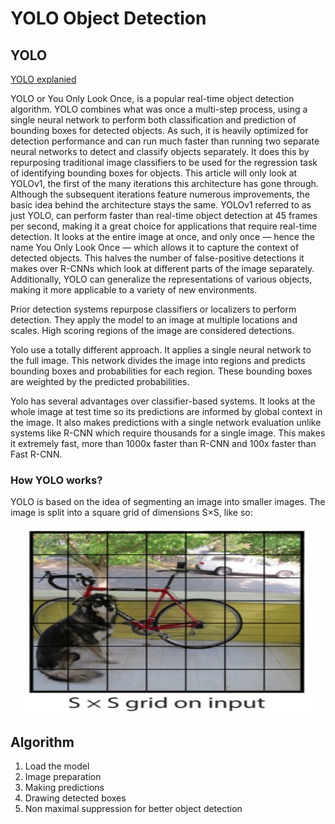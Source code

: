 # YOLO Object Detection

## YOLO

[YOLO explanied](https://medium.com/analytics-vidhya/yolo-explained-5b6f4564f31)

YOLO or You Only Look Once, is a popular real-time object detection algorithm. YOLO combines what was once a multi-step process, using a single neural network to perform both classification and prediction of bounding boxes for detected objects. As such, it is heavily optimized for detection performance and can run much faster than running two separate neural networks to detect and classify objects separately. It does this by repurposing traditional image classifiers to be used for the regression task of identifying bounding boxes for objects. This article will only look at YOLOv1, the first of the many iterations this architecture has gone through. Although the subsequent iterations feature numerous improvements, the basic idea behind the architecture stays the same. YOLOv1 referred to as just YOLO, can perform faster than real-time object detection at 45 frames per second, making it a great choice for applications that require real-time detection. It looks at the entire image at once, and only once — hence the name You Only Look Once — which allows it to capture the context of detected objects. This halves the number of false-positive detections it makes over R-CNNs which look at different parts of the image separately. Additionally, YOLO can generalize the representations of various objects, making it more applicable to a variety of new environments.

Prior detection systems repurpose classifiers or localizers to perform detection. They apply the model to an image at multiple locations and scales. High scoring regions of the image are considered detections.

Yolo use a totally different approach. It applies a single neural network to the full image. This network divides the image into regions and predicts bounding boxes and probabilities for each region. These bounding boxes are weighted by the predicted probabilities.

Yolo has several advantages over classifier-based systems. It looks at the whole image at test time so its predictions are informed by global context in the image. It also makes predictions with a single network evaluation unlike systems like R-CNN which require thousands for a single image. This makes it extremely fast, more than 1000x faster than R-CNN and 100x faster than Fast R-CNN.

### How YOLO works?

YOLO is based on the idea of segmenting an image into smaller images. The image is split into a square grid of dimensions S×S, like so:

<p align="center">
  <img width="460" height="300" src="Images/yolo_segmentation.jpg">
</p>

## Algorithm
1. Load the model
2. Image preparation
3. Making predictions
4. Drawing detected boxes
5. Non maximal suppression for better object detection
